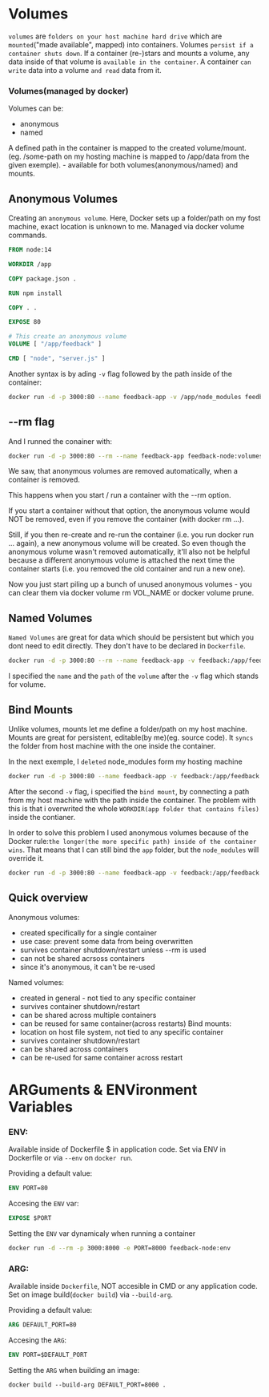 # Volumes

`volumes` are `folders on your host machine hard drive` which are `mounted`("made available", mapped) into containers.
Volumes `persist if a container shuts down`. If a container (re-)stars and mounts a volume, any data inside of that volume is `available in the container`.
A container `can write` data into a volume `and read` data from it.

### Volumes(managed by docker)
Volumes can be:
  - anonymous
  - named

A defined path in the container is mapped to the created volume/mount. (eg. /some-path on my hosting machine is mapped to /app/data from the given exemple). - available for both volumes(anonymous/named) and mounts.

## Anonymous Volumes
Creating an `anonymous volume`. Here, Docker sets up a folder/path on my fost machine, exact location is unknown to me. Managed via docker volume commands.

```Dockerfile
FROM node:14

WORKDIR /app

COPY package.json .

RUN npm install

COPY . .

EXPOSE 80

# This create an anonymous volume
VOLUME [ "/app/feedback" ]

CMD [ "node", "server.js" ]
```

Another syntax is by ading `-v` flag followed by the path inside of the container:
```sh
docker run -d -p 3000:80 --name feedback-app -v /app/node_modules feedback-node:volumes
```

## --rm flag

And I runned the conainer with:

```sh
docker run -d -p 3000:80 --rm --name feedback-app feedback-node:volumes
```
We saw, that anonymous volumes are removed automatically, when a container is removed.

This happens when you start / run a container with the --rm option.

If you start a container without that option, the anonymous volume would NOT be removed, even if you remove the container (with docker rm ...).

Still, if you then re-create and re-run the container (i.e. you run docker run ... again), a new anonymous volume will be created. So even though the anonymous volume wasn't removed automatically, it'll also not be helpful because a different anonymous volume is attached the next time the container starts (i.e. you removed the old container and run a new one).

Now you just start piling up a bunch of unused anonymous volumes - you can clear them via docker volume rm VOL_NAME or docker volume prune.

## Named Volumes
`Named Volumes` are great for data which should be persistent but which you dont need to edit directly. They don't have to be declared in `Dockerfile`.
```sh
docker run -d -p 3000:80 --rm --name feedback-app -v feedback:/app/feedback feedback-node:volumes
```
I specified the `name` and the `path` of the `volume` after the `-v` flag which stands for volume.


## Bind Mounts
Unlike volumes, mounts let me define a folder/path on my host machine.
Mounts are great for persistent, editable(by me)(eg. source code).
It `syncs` the folder from host machine with the one inside the container.

In the next exemple, I `deleted` node_modules form my hosting machine
```sh
docker run -d -p 3000:80 --name feedback-app -v feedback:/app/feedback -v "$(pwd):/app" feedback-node:volumes
```
After the second `-v` flag, i specified the `bind mount`, by connecting a path from my host machine with the path inside the container.
The problem with this is that i overwrited the whole `WORKDIR(app folder that contains files)` inside the contianer.

In order to solve this problem I used anonymous volumes because of the Docker rule:`the longer(the more specific path) inside of the container wins`. That means that I can still bind the `app` folder, but the `node_modules` will override it.

```sh
docker run -d -p 3000:80 --name feedback-app -v feedback:/app/feedback -v "$(pwd):/app" -v /app/node_modules feedback-node:volumes
```

## Quick overview
Anonymous volumes: 
- created specifically for a single container      
- use case: prevent some data from being overwritten
- survives container shutdown/restart unless --rm is used
- can not be shared acrsoss containers
- since it's anonymous, it can't be re-used 

Named volumes:
- created in general - not tied to any specific container
- survives container shutdown/restart
- can be shared across multiple containers
- can be reused for same container(across restarts)
Bind mounts:
- location on host file system, not tied to any specific container
- survives container shutdown/restart
- can be shared across containers
- can be re-used for same container across restart

# ARGuments & ENVironment Variables

### ENV:

Available inside of Dockerfile $ in application code.
Set via ENV in Dockerfile or via `--env` on `docker run`.

Providing a default value:
```Dockerfile
ENV PORT=80
```
Accesing the `ENV` var:
```Dockerfile
EXPOSE $PORT
```
Setting the `ENV` var dynamicaly when running a container
```bash
docker run -d --rm -p 3000:8000 -e PORT=8000 feedback-node:env
```

### ARG:

Available inside `Dockerfile`, NOT accesible in CMD or any application code.
Set on image build(`docker build`) via `--build-arg`.

Providing a default value:
```Dockerfile
ARG DEFAULT_PORT=80
```

Accesing the `ARG`:
```Dockerfile
ENV PORT=$DEFAULT_PORT
```

Setting the `ARG` when building an image:
```Dockerfile
docker build --build-arg DEFAULT_PORT=8000 . 
```

